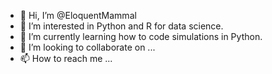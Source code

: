 - 👋 Hi, I’m @EloquentMammal
- 👀 I’m interested in Python and R for data science.
- 🌱 I’m currently learning how to code simulations in Python.
- 💞️ I’m looking to collaborate on ...
- 📫 How to reach me ...

<!---
EloquentMammal/EloquentMammal is a ✨ special ✨ repository because its `README.md` (this file) appears on your GitHub profile.
You can click the Preview link to take a look at your changes.
--->
